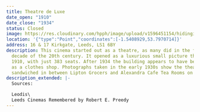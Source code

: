 ```yaml
---
title: Theatre de Luxe
date_open: "1910"
date_close: "1934"
status: Closed
image: https://res.cloudinary.com/hpph/image/upload/v1596451154/hidinginplainsight/theatredeluxe.svg
location: '{"type":"Point","coordinates":[-1.5408929,53.7970714]}'
address: 16 & 17 Kirkgate, Leeds, LS1 6BY
description: This cinema started out as a theatre, as many did in the first
  decade of the 20th century. It opened as a luxurious small picture theatre in
  1910, with just 383 seats. After 1934 the building appears to have been used
  as a clothes shop. Photographs taken in the early 1930s show the theatre
  sandwiched in between Lipton Grocers and Alexandra Cafe Tea Rooms on Kirkgate.
description_extended: |-
  Sources:

  Leodis\
  Leeds Cinemas Remembered by Robert E. Preedy
---
```

